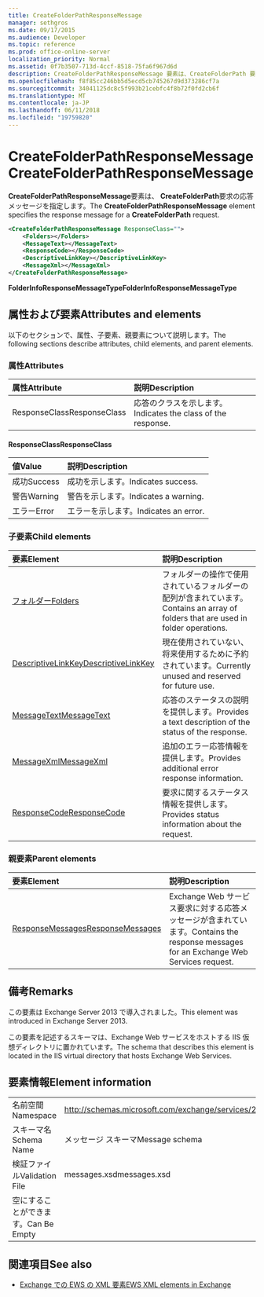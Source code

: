 ```yaml
---
title: CreateFolderPathResponseMessage
manager: sethgros
ms.date: 09/17/2015
ms.audience: Developer
ms.topic: reference
ms.prod: office-online-server
localization_priority: Normal
ms.assetid: 0f7b3507-713d-4ccf-8518-75fa6f967d6d
description: CreateFolderPathResponseMessage 要素は、CreateFolderPath 要求の応答メッセージを指定します。
ms.openlocfilehash: f8f85cc246bb5d5ecd5cb745267d9d373286cf7a
ms.sourcegitcommit: 34041125dc8c5f993b21cebfc4f8b72f0fd2cb6f
ms.translationtype: MT
ms.contentlocale: ja-JP
ms.lasthandoff: 06/11/2018
ms.locfileid: "19759820"
---
```

# <a name="createfolderpathresponsemessage"></a><span data-ttu-id="16e15-103">CreateFolderPathResponseMessage</span><span class="sxs-lookup"><span data-stu-id="16e15-103">CreateFolderPathResponseMessage</span></span>

<span data-ttu-id="16e15-104">**CreateFolderPathResponseMessage**要素は、 **CreateFolderPath**要求の応答メッセージを指定します。</span><span class="sxs-lookup"><span data-stu-id="16e15-104">The **CreateFolderPathResponseMessage** element specifies the response message for a **CreateFolderPath** request.</span></span> 
  
```XML
<CreateFolderPathResponseMessage ResponseClass="">
    <Folders></Folders>
    <MessageText></MessageText>
    <ResponseCode></ResponseCode>
    <DescriptiveLinkKey></DescriptiveLinkKey>
    <MessageXml></MessageXml>
</CreateFolderPathResponseMessage>
```

 <span data-ttu-id="16e15-105">**FolderInfoResponseMessageType**</span><span class="sxs-lookup"><span data-stu-id="16e15-105">**FolderInfoResponseMessageType**</span></span>
## <a name="attributes-and-elements"></a><span data-ttu-id="16e15-106">属性および要素</span><span class="sxs-lookup"><span data-stu-id="16e15-106">Attributes and elements</span></span>

<span data-ttu-id="16e15-107">以下のセクションで、属性、子要素、親要素について説明します。</span><span class="sxs-lookup"><span data-stu-id="16e15-107">The following sections describe attributes, child elements, and parent elements.</span></span>
  
### <a name="attributes"></a><span data-ttu-id="16e15-108">属性</span><span class="sxs-lookup"><span data-stu-id="16e15-108">Attributes</span></span>

|<span data-ttu-id="16e15-109">**属性**</span><span class="sxs-lookup"><span data-stu-id="16e15-109">**Attribute**</span></span>|<span data-ttu-id="16e15-110">**説明**</span><span class="sxs-lookup"><span data-stu-id="16e15-110">**Description**</span></span>|
|:-----|:-----|
|<span data-ttu-id="16e15-111">ResponseClass</span><span class="sxs-lookup"><span data-stu-id="16e15-111">ResponseClass</span></span>  <br/> |<span data-ttu-id="16e15-112">応答のクラスを示します。</span><span class="sxs-lookup"><span data-stu-id="16e15-112">Indicates the class of the response.</span></span>  <br/> |
   
#### <a name="responseclass"></a><span data-ttu-id="16e15-113">ResponseClass</span><span class="sxs-lookup"><span data-stu-id="16e15-113">ResponseClass</span></span>

|<span data-ttu-id="16e15-114">**値**</span><span class="sxs-lookup"><span data-stu-id="16e15-114">**Value**</span></span>|<span data-ttu-id="16e15-115">**説明**</span><span class="sxs-lookup"><span data-stu-id="16e15-115">**Description**</span></span>|
|:-----|:-----|
|<span data-ttu-id="16e15-116">成功</span><span class="sxs-lookup"><span data-stu-id="16e15-116">Success</span></span>  <br/> |<span data-ttu-id="16e15-117">成功を示します。</span><span class="sxs-lookup"><span data-stu-id="16e15-117">Indicates success.</span></span>  <br/> |
|<span data-ttu-id="16e15-118">警告</span><span class="sxs-lookup"><span data-stu-id="16e15-118">Warning</span></span>  <br/> |<span data-ttu-id="16e15-119">警告を示します。</span><span class="sxs-lookup"><span data-stu-id="16e15-119">Indicates a warning.</span></span>  <br/> |
|<span data-ttu-id="16e15-120">エラー</span><span class="sxs-lookup"><span data-stu-id="16e15-120">Error</span></span>  <br/> |<span data-ttu-id="16e15-121">エラーを示します。</span><span class="sxs-lookup"><span data-stu-id="16e15-121">Indicates an error.</span></span>  <br/> |
   
### <a name="child-elements"></a><span data-ttu-id="16e15-122">子要素</span><span class="sxs-lookup"><span data-stu-id="16e15-122">Child elements</span></span>

|<span data-ttu-id="16e15-123">**要素**</span><span class="sxs-lookup"><span data-stu-id="16e15-123">**Element**</span></span>|<span data-ttu-id="16e15-124">**説明**</span><span class="sxs-lookup"><span data-stu-id="16e15-124">**Description**</span></span>|
|:-----|:-----|
|[<span data-ttu-id="16e15-125">フォルダー</span><span class="sxs-lookup"><span data-stu-id="16e15-125">Folders</span></span>](folders-ex15websvcsotherref.md) <br/> |<span data-ttu-id="16e15-126">フォルダーの操作で使用されているフォルダーの配列が含まれています。</span><span class="sxs-lookup"><span data-stu-id="16e15-126">Contains an array of folders that are used in folder operations.</span></span>  <br/> |
|[<span data-ttu-id="16e15-127">DescriptiveLinkKey</span><span class="sxs-lookup"><span data-stu-id="16e15-127">DescriptiveLinkKey</span></span>](descriptivelinkkey.md) <br/> |<span data-ttu-id="16e15-128">現在使用されていない、将来使用するために予約されています。</span><span class="sxs-lookup"><span data-stu-id="16e15-128">Currently unused and reserved for future use.</span></span>  <br/> |
|[<span data-ttu-id="16e15-129">MessageText</span><span class="sxs-lookup"><span data-stu-id="16e15-129">MessageText</span></span>](messagetext.md) <br/> |<span data-ttu-id="16e15-130">応答のステータスの説明を提供します。</span><span class="sxs-lookup"><span data-stu-id="16e15-130">Provides a text description of the status of the response.</span></span>  <br/> |
|[<span data-ttu-id="16e15-131">MessageXml</span><span class="sxs-lookup"><span data-stu-id="16e15-131">MessageXml</span></span>](messagexml.md) <br/> |<span data-ttu-id="16e15-132">追加のエラー応答情報を提供します。</span><span class="sxs-lookup"><span data-stu-id="16e15-132">Provides additional error response information.</span></span>  <br/> |
|[<span data-ttu-id="16e15-133">ResponseCode</span><span class="sxs-lookup"><span data-stu-id="16e15-133">ResponseCode</span></span>](responsecode.md) <br/> |<span data-ttu-id="16e15-134">要求に関するステータス情報を提供します。</span><span class="sxs-lookup"><span data-stu-id="16e15-134">Provides status information about the request.</span></span>  <br/> |
   
### <a name="parent-elements"></a><span data-ttu-id="16e15-135">親要素</span><span class="sxs-lookup"><span data-stu-id="16e15-135">Parent elements</span></span>

|<span data-ttu-id="16e15-136">**要素**</span><span class="sxs-lookup"><span data-stu-id="16e15-136">**Element**</span></span>|<span data-ttu-id="16e15-137">**説明**</span><span class="sxs-lookup"><span data-stu-id="16e15-137">**Description**</span></span>|
|:-----|:-----|
|[<span data-ttu-id="16e15-138">ResponseMessages</span><span class="sxs-lookup"><span data-stu-id="16e15-138">ResponseMessages</span></span>](responsemessages.md) <br/> |<span data-ttu-id="16e15-139">Exchange Web サービス要求に対する応答メッセージが含まれています。</span><span class="sxs-lookup"><span data-stu-id="16e15-139">Contains the response messages for an Exchange Web Services request.</span></span>  <br/> |
   
## <a name="remarks"></a><span data-ttu-id="16e15-140">備考</span><span class="sxs-lookup"><span data-stu-id="16e15-140">Remarks</span></span>

<span data-ttu-id="16e15-141">この要素は Exchange Server 2013 で導入されました。</span><span class="sxs-lookup"><span data-stu-id="16e15-141">This element was introduced in Exchange Server 2013.</span></span>
  
<span data-ttu-id="16e15-142">この要素を記述するスキーマは、Exchange Web サービスをホストする IIS 仮想ディレクトリに置かれています。</span><span class="sxs-lookup"><span data-stu-id="16e15-142">The schema that describes this element is located in the IIS virtual directory that hosts Exchange Web Services.</span></span>
  
## <a name="element-information"></a><span data-ttu-id="16e15-143">要素情報</span><span class="sxs-lookup"><span data-stu-id="16e15-143">Element information</span></span>

|||
|:-----|:-----|
|<span data-ttu-id="16e15-144">名前空間</span><span class="sxs-lookup"><span data-stu-id="16e15-144">Namespace</span></span>  <br/> |http://schemas.microsoft.com/exchange/services/2006/messages  <br/> |
|<span data-ttu-id="16e15-145">スキーマ名</span><span class="sxs-lookup"><span data-stu-id="16e15-145">Schema Name</span></span>  <br/> |<span data-ttu-id="16e15-146">メッセージ スキーマ</span><span class="sxs-lookup"><span data-stu-id="16e15-146">Message schema</span></span>  <br/> |
|<span data-ttu-id="16e15-147">検証ファイル</span><span class="sxs-lookup"><span data-stu-id="16e15-147">Validation File</span></span>  <br/> |<span data-ttu-id="16e15-148">messages.xsd</span><span class="sxs-lookup"><span data-stu-id="16e15-148">messages.xsd</span></span>  <br/> |
|<span data-ttu-id="16e15-149">空にすることができます。</span><span class="sxs-lookup"><span data-stu-id="16e15-149">Can Be Empty</span></span>  <br/> ||
   
## <a name="see-also"></a><span data-ttu-id="16e15-150">関連項目</span><span class="sxs-lookup"><span data-stu-id="16e15-150">See also</span></span>

- [<span data-ttu-id="16e15-151">Exchange での EWS の XML 要素</span><span class="sxs-lookup"><span data-stu-id="16e15-151">EWS XML elements in Exchange</span></span>](ews-xml-elements-in-exchange.md)

